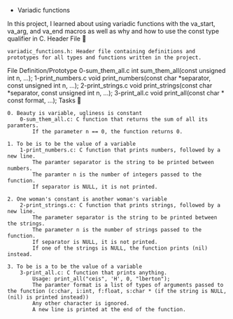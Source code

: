  - Variadic functions

In this project, I learned about using variadic functions with the va_start, va_arg, and va_end macros as well as why and how to use the const type qualifier in C.
Header File 📁

    variadic_functions.h: Header file containing definitions and prototypes for all types and functions written in the project.

File 	Definition/Prototype
0-sum_them_all.c 	int sum_them_all(const unsigned int n, ...);
1-print_numbers.c 	void print_numbers(const char *separator, const unsigned int n, ...);
2-print_strings.c 	void print_strings(const char *separator, const unsigned int n, ...);
3-print_all.c 	void print_all(const char * const format, ...);
Tasks 📃

    0. Beauty is variable, ugliness is constant
        0-sum_them_all.c: C function that returns the sum of all its paramters.
            If the parameter n == 0, the function returns 0.

    1. To be is to be the value of a variable
        1-print_numbers.c: C function that prints numbers, followed by a new line.
            The paramter separator is the string to be printed between numbers.
            The paramter n is the number of integers passed to the function.
            If separator is NULL, it is not printed.

    2. One woman's constant is another woman's variable
        2-print_strings.c: C function that prints strings, followed by a new line.
            The parameter separator is the string to be printed between the strings.
            The parameter n is the number of strings passed to the function.
            If separator is NULL, it is not printed.
            If one of the strings is NULL, the function prints (nil) instead.

    3. To be is a to be the value of a variable
        3-print_all.c: C function that prints anything.
            Usage: print_all("ceis", 'H', 0, "lberton");
            The paramter format is a list of types of arguments passed to the function (c:char, i:int, f:float, s:char * (if the string is NULL, (nil) is printed instead))
            Any other character is ignored.
            A new line is printed at the end of the function.
